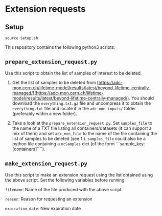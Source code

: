 # Extension requests

## Setup

```
source Setup.sh
```

This repository contains the following python3 scripts:

## ```prepare_extension_request.py```

Use this script to obtain the list of samples of interest to be deleted.

1. Get the list of samples to be deleted from [https://adc-mon.cern.ch/lifetime-model/results/latest/beyond-lifetime-centrally-managed/](https://adc-mon.cern.ch/lifetime-model/results/latest/beyond-lifetime-centrally-managed/). You should download the ```everything.txt.gz``` file and uncompress it to obtain the ```everything.txt``` file and locate it in the ```adc-mon-inputs/``` folder (preferably within a new folder).

2. Take a look at the ```prepare_extension_request.py```. Set ```samples_file``` to the name of a TXT file listing all containers/datasets (it can support a mix of them) and set ```adc_mon_file``` to the name of the file containing the list of samples to be deleted (see 1.). ```samples_file``` could also be a python file containing a ```mcSamples``` dict (of the form ```sample_key:[containers]````).

## ```make_extension_request.py```

Use this script to make an extension request using the list obtained using the above script. Set the following variables before running:

```filename```: Name of the file produced with the above script

```reason```: Reason for requesting an extension

```expiration_date```: New expiration date
